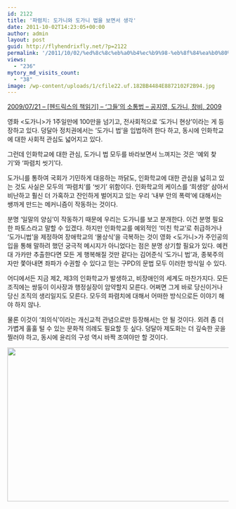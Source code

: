 ```yaml
---
id: 2122
title: '파렴치: 도가니와 도가니 법을 보면서 생각'
date: 2011-10-02T14:23:05+00:00
author: admin
layout: post
guid: http://flyhendrixfly.net/?p=2122
permalink: '/2011/10/02/%ed%8c%8c%eb%a0%b4%ec%b9%98-%eb%8f%84%ea%b0%80%eb%8b%88%ec%99%80-%eb%8f%84%ea%b0%80%eb%8b%88-%eb%b2%95%ec%9d%84-%eb%b3%b4%eb%a9%b4%ec%84%9c-%ec%83%9d%ea%b0%81/'
views:
  - "236"
mytory_md_visits_count:
  - "38"
image: /wp-content/uploads/1/cfile22.uf.182BB4484E8872102F2B94.jpg
---
```

<p style="margin:0">
  <a href="http://flyinghendrix.tistory.com/354" target="_blank">2009/07/21 &#8211; [헨드릭스의 책읽기] &#8211; &#8216;그들&#8217;의 소통법 &#8211; 공지영, 도가니, 창비, 2009</a>
</p>

영화 <도가니>가 1주일만에 100만을 넘기고, 전사회적으로 &#8216;도가니 현상&#8217;이라는 게 등장하고 있다. 덩달아 정치권에서는 &#8216;도가니 법&#8217;을 입법하려 한다 하고, 동시에 인화학교에 대한 사회적 관심도 넓어지고 있다.

그런데 인화학교에 대한 관심, 도가니 법 모두를 바라보면서 느껴지는 것은 &#8216;예외 찾기&#8217;와 &#8216;파렴치 씻기&#8217;다.
  
도가니를 통하여 국회가 기민하게 대응하는 까닭도, 인화학교에 대한 관심을 넓히고 있는 것도 사실은 모두의 &#8216;파렴치&#8217;를 &#8216;씻기&#8217; 위함이다. 인화학교의 케이스를 &#8216;희생양&#8217; 삼아서 비난하고 훨신 더 가혹하고 잔인하게 벌어지고 있는 우리 &#8216;내부 안의 폭력&#8217;에 대해서는 쌩까게 만드는 메커니즘이 작동하는 것이다.

분명 &#8216;일말의 양심&#8217;이 작동하기 때문에 우리는 도가니를 보고 분개한다. 이건 분명 필요한 파토스라고 말할 수 있겠다. 하지만 인화학교를 예외적인 &#8216;미친 학교&#8217;로 취급하거나 &#8216;도가니법&#8217;을 제정하여 장애학교의 &#8216;몰상식&#8217;을 극복하는 것이 영화 <도가니>가 주인공의 입을 통해 말하려 했던 궁극적 메시지가 아니었다는 점은 분명 상기할 필요가 있다.&nbsp;예컨대 가카만 추출한다면 모든 게 행복해질 것만 같다는 김어준식 &#8216;도가니 법&#8217;과, 종북주의자만 쫓아내면 좌파가 수권할 수 있다고 믿는 구PD의 문법 모두 이러한 방식일 수 있다.

어디에서든 지금 제2, 제3의 인화학교가 발생하고, 비장애인의 세계도 마찬가지다. 모든 조직에는 쌍둥이 이사장과 행정실장이 암약할지 모른다. 어쩌면 그게 바로 당신이거나 당신 조직의 생리일지도 모른다. 모두의 파렴치에 대해서 어떠한 방식으로든 이야기 해야 하지 않나.

물론 이것이 &#8216;죄의식&#8217;이라는 개신교적 관념으로만 등장해서는 안 될 것이다. 외려 좀 더 가볍게 훌훌 털 수 있는 문화적 의례도 필요할 듯 싶다. 덩달아&nbsp;제도화는 더 깊숙한 곳을 찔러야 하고, 동시에 윤리의 구성 역시 바짝 조여야만 할 것이다.

<img src="http://submania.dothome.co.kr/wp-content/uploads/1/cfile22.uf.182BB4484E8872102F2B94.jpg" class="aligncenter" width="540" height="350" alt="" filename="1317442404_1.jpg" filemime="image/jpeg" />
